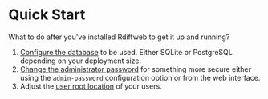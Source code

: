 # Quick Start

What to do after you've installed Rdiffweb to get it up and running?

1. [Configure the database](configuration.md#configure-database) to be used. Either SQLite or PostgreSQL depending on your deployment size.
2. [Change the administrator password](configuration.md#configure-administrator-username-and-password) for something more secure either using the `admin-password` configuration option or from the web interface.
3. Adjust the [user root location](settings.md#users-repositories) of your users.